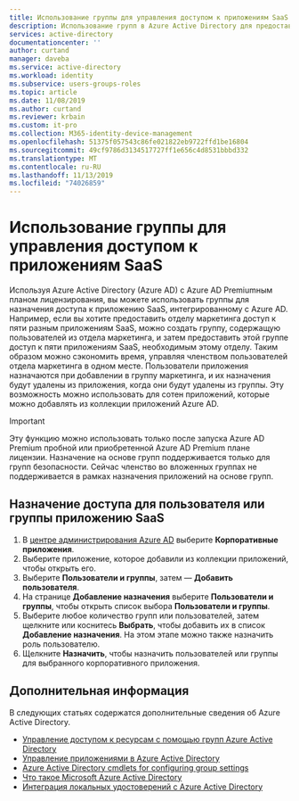 ```yaml
---
title: Использование группы для управления доступом к приложениям SaaS в Azure AD | Документация Майкрософт
description: Использование групп в Azure Active Directory для предоставления доступа к приложениям SaaS, интегрированным с Azure Active Directory.
services: active-directory
documentationcenter: ''
author: curtand
manager: daveba
ms.service: active-directory
ms.workload: identity
ms.subservice: users-groups-roles
ms.topic: article
ms.date: 11/08/2019
ms.author: curtand
ms.reviewer: krbain
ms.custom: it-pro
ms.collection: M365-identity-device-management
ms.openlocfilehash: 51375f057543c86fe021822eb9722ffd1be16804
ms.sourcegitcommit: 49cf9786d3134517727ff1e656c4d8531bbbd332
ms.translationtype: MT
ms.contentlocale: ru-RU
ms.lasthandoff: 11/13/2019
ms.locfileid: "74026859"
---
```

# <a name="using-a-group-to-manage-access-to-saas-applications"></a>Использование группы для управления доступом к приложениям SaaS

Используя Azure Active Directory (Azure AD) с Azure AD Premiumным планом лицензирования, вы можете использовать группы для назначения доступа к приложению SaaS, интегрированному с Azure AD. Например, если вы хотите предоставить отделу маркетинга доступ к пяти разным приложениям SaaS, можно создать группу, содержащую пользователей из отдела маркетинга, и затем предоставить этой группе доступ к пяти приложениям SaaS, необходимым этому отделу. Таким образом можно сэкономить время, управляя членством пользователей отдела маркетинга в одном месте. Пользователи приложения назначаются при добавлении в группу маркетинга, и их назначения будут удалены из приложения, когда они будут удалены из группы. Эту возможность можно использовать для сотен приложений, которые можно добавлять из коллекции приложений Azure AD.

> [!IMPORTANT]
> Эту функцию можно использовать только после запуска Azure AD Premium пробной или приобретенной Azure AD Premium плане лицензии.
> Назначение на основе групп поддерживается только для групп безопасности.
> Сейчас членство во вложенных группах не поддерживается в рамках назначения приложений на основе групп.

## <a name="to-assign-access-for-a-user-or-group-to-a-saas-application"></a>Назначение доступа для пользователя или группы приложению SaaS

1. В [центре администрирования Azure AD](https://aad.portal.azure.com) выберите **Корпоративные приложения**.
2. Выберите приложение, которое добавили из коллекции приложений, чтобы открыть его.
3. Выберите **Пользователи и группы**, затем — **Добавить пользователя**.
4. На странице **Добавление назначения** выберите **Пользователи и группы**, чтобы открыть список выбора **Пользователи и группы**.
6. Выберите любое количество групп или пользователей, затем щелкните или коснитесь **Выбрать**, чтобы добавить их в список **Добавление назначения**. На этом этапе можно также назначить роль пользователю.
7. Щелкните **Назначить**, чтобы назначить пользователей или группы для выбранного корпоративного приложения.

## <a name="next-steps"></a>Дополнительная информация
В следующих статьях содержатся дополнительные сведения об Azure Active Directory.

* [Управление доступом к ресурсам с помощью групп Azure Active Directory](../fundamentals/active-directory-manage-groups.md)
* [Управление приложениями в Azure Active Directory](../manage-apps/what-is-application-management.md)
* [Azure Active Directory cmdlets for configuring group settings](groups-settings-cmdlets.md)
* [Что такое Microsoft Azure Active Directory](../fundamentals/active-directory-whatis.md)
* [Интеграция локальных удостоверений с Azure Active Directory](../hybrid/whatis-hybrid-identity.md)

